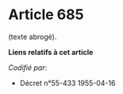 # Article 685

(texte abrogé).

**Liens relatifs à cet article**

_Codifié par_:

  - Décret n°55-433 1955-04-16
